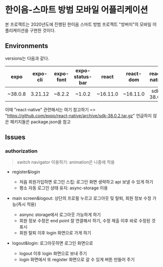 # 한이음-스마트 방범 모바일 어플리케이션

본 프로젝트는 2020년도에 진행된 한이음 스마트 방범 프로젝트 "방버미"의 모바일 어플리케이션을 구현한 것이다.

## Environments

versions는 다음과 같다.

|  expo   | expo-cli | expo-font | expo-status-bar |  react   | react-dom | react-native | react-native-web |
| :-----: | :------: | :-------: | :-------------: | :------: | :-------: | :----------: | :--------------: |
| ~38.0.8 | 3.21.12  |  ~8.2.2   |     ~1.0.2      | ~16.11.0 | ~16.11.0  |  sdk-38.0.2  |     ~0.11.7      |

이때 "react-native" 관련해서는 여기 참고하기 => "https://github.com/expo/react-native/archive/sdk-38.0.2.tar.gz"
언급하지 않은 패키지들은 package.json을 참고

## Issues

### authorization

> switch navigator 이용하기: animation은 나중에 적용

-   register&login

    -   처음 회원가입하면 로그인 스킵: 로그인 화면 생략하고 api 보낼 수 있게 하기
    -   평소 자동 로그인 상태 유지: async-storage 이용

-   main screen&logout: 상단의 프로필 누르고 로그아웃 및 탈퇴, 회원 정보 수정 가능(즉시 적용)

    -   asnync storage에서 로그아웃 가능하게 하기
    -   회원 정보 수정은 end point 잘 연결해서 하기, 수정 제출 이후 바로 수정된 것 표시
    -   회원 탈퇴 이후 login 화면으로 가게 하기

-   logout&login: 로그아웃하면 로그인 화면으로

    -   logout 이후 login 화면으로 보내 주기
    -   login 화면에서 또 register 화면으로 갈 수 있게 버튼 만들어 주기

